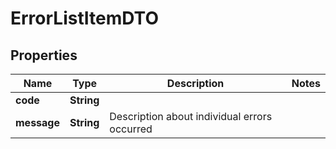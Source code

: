 
# ErrorListItemDTO

## Properties
Name | Type | Description | Notes
------------ | ------------- | ------------- | -------------
**code** | **String** |  | 
**message** | **String** | Description about individual errors occurred  | 



